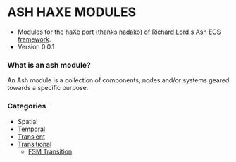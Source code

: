 # **ASH HAXE MODULES** #

* Modules for the [haXe port](https://github.com/nadako/Ash-HaXe) (thanks [nadako](https://github.com/nadako)) of [Richard Lord's Ash ECS framework](http://www.ashframework.org/).
* Version 0.0.1

### What is an ash module? ###

An Ash module is a collection of components, nodes and/or systems geared towards a specific purpose.

### Categories ###
* Spatial
* [Temporal](https://github.com/dimumurray/Ash-Haxe-Modules/tree/master/src/ash/modules/temporal#temporal-modules)
 * [Transient](https://github.com/dimumurray/Ash-Haxe-Modules/tree/master/src/ash/modules/temporal#transient-module)
* [Transitional](https://github.com/dimumurray/Ash-Haxe-Modules/tree/master/src/ash/modules/transition#transition-modules)
  * [FSM Transition](https://github.com/dimumurray/Ash-Haxe-Modules/tree/master/src/ash/modules/transition#fsm-transition-module) 
